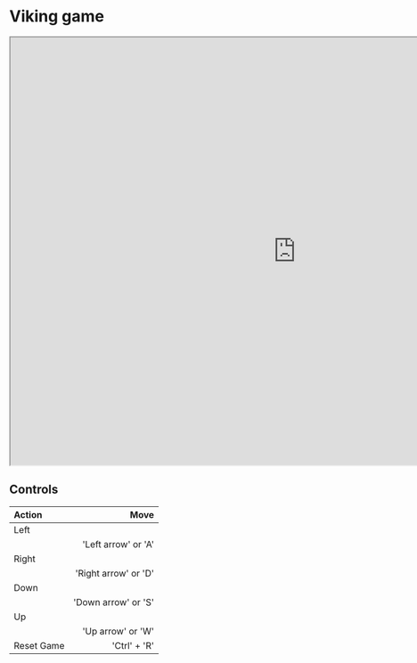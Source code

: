 # Viking game

<iframe width="1024" height="768" src="https://locstock04.github.io/VikingLife"></iframe>

## Controls
Action | Move 
:-|-:
| Left  |   |
|       | 'Left arrow' or 'A'|
| Right |   |
|       | 'Right arrow' or 'D' |
| Down  |   |
|       | 'Down arrow' or 'S' |
| Up    |   |
|       | 'Up arrow' or 'W' |
| Reset Game | 'Ctrl' + 'R' |
